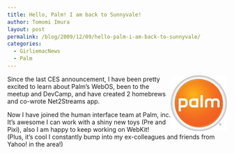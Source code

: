 ```yaml
---
title: Hello, Palm! I am back to Sunnyvale!
author: Tomomi Imura
layout: post
permalink: /blog/2009/12/09/hello-palm-i-am-back-to-sunnyvale/
categories:
  - GirliemacNews
  - Palm
---
```

<img src="/assets/images/wp-content/uploads/2009/12/palm-logo.jpg" alt="Palm logo"  align="right" />  
Since the last CES announcement, I have been pretty excited to learn about Palm&#8217;s WebOS, been to the meetup and DevCamp, and have created 2 homebrews and co-wrote Net2Streams app.

Now I have joined the human interface team at Palm, inc. It&#8217;s awesome I can work with a shiny new toys (Pre and Pixi), also I am happy to keep working on WebKit!  
(Plus, it&#8217;s cool I constantly bump into my ex-colleagues and friends from Yahoo! in the area!)